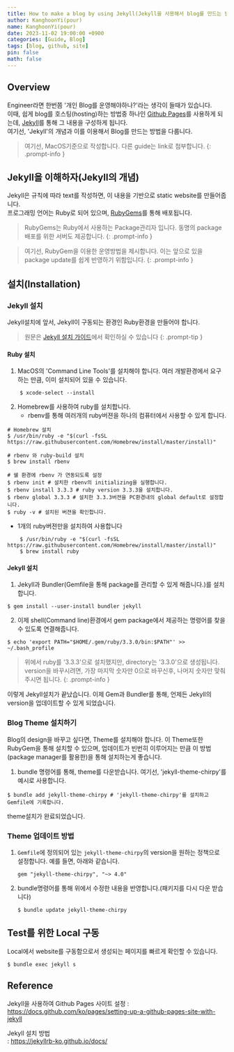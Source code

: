 ```yaml
---
title: How to make a blog by using Jekyll(Jekyll을 사용해서 blog를 만드는 방법)
author: KanghoonYi(pour)
name: KanghoonYi(pour)
date: 2023-11-02 19:00:00 +0900
categories: [Guide, Blog]
tags: [blog, github, site]
pin: false
math: false
---
```

## Overview
Engineer라면 한번쯤 '개인 Blog를 운영해야하나?'라는 생각이 들때가 있습니다.  
이때, 쉽게 blog를 호스팅(hosting)하는 방법중 하나인 [Github Pages](https://pages.github.com/)를 사용하게 되는데, [Jekyll](https://jekyllrb-ko.github.io/)를 통해 그 내용을 구성하게 됩니다.  
여기선, 'Jekyll'의 개념과 이를 이용해서 Blog를 만드는 방법을 다룹니다.

>여기선, MacOS기준으로 작성합니다. 다른 guide는 link로 첨부합니다.
{: .prompt-info }


## Jekyll을 이해하자(Jekyll의 개념)
Jekyll은 규칙에 따라 text를 작성하면, 이 내용을 기반으로 static website를 만들어줍니다.  
프로그래밍 언어는 Ruby로 되어 있으며, [RubyGems](https://rubygems.org/)를 통해 배포됩니다.
>RubyGems는 Ruby에서 사용하는 Package관리자 입니다. 동명의 package배포를 위한 서버도 제공합니다.
{: .prompt-info }

>여기선, RubyGem을 이용한 운영방법을 제시합니다. 이는 앞으로 있을 package update를 쉽게 반영하기 위함입니다.
{: .prompt-info }

## 설치(Installation)
### Jekyll 설치
Jekyll설치에 앞서, Jekyll이 구동되는 환경인 Ruby환경을 만들어야 합니다.
>원문은 [Jekyll 설치 가이드](https://jekyllrb-ko.github.io/docs/installation/)에서 확인하실 수 있습니다
{: .prompt-tip }

#### Ruby 설치
1. MacOS의 'Command Line Tools'를 설치해야 합니다. 여러 개발환경에서 요구하는 만큼, 이미 설치되어 있을 수 있습니다.

```commandline
    $ xcode-select --install
```

2. Homebrew를 사용하여 ruby를 설치합니다.
   - rbenv를 통해 여러개의 ruby버젼을 하나의 컴퓨터에서 사용할 수 있게 합니다.
```commandline
# Homebrew 설치
$ /usr/bin/ruby -e "$(curl -fsSL https://raw.githubusercontent.com/Homebrew/install/master/install)"

# rbenv 와 ruby-build 설치
$ brew install rbenv

# 쉘 환경에 rbenv 가 연동되도록 설정
$ rbenv init # 설치한 rbenv의 initializing을 실행합니다.
$ rbenv install 3.3.3 # ruby version 3.3.3을 설치합니다.
$ rbenv global 3.3.3 # 설치한 3.3.3버젼을 PC환경내의 global default로 설정합니다.
$ ruby -v # 설치된 버젼을 확인합니다.
```
   - 1개의 ruby버젼만을 설치하여 사용합니다
```commandline
    $ /usr/bin/ruby -e "$(curl -fsSL https://raw.githubusercontent.com/Homebrew/install/master/install)"
    $ brew install ruby
```
#### Jekyll 설치
1. Jekyll과 Bundler(Gemfile을 통해 package를 관리할 수 있게 해줍니다.)를 설치합니다.
```commandline
$ gem install --user-install bundler jekyll
```
2. 이제 shell(Command line)환경에서 gem package에서 제공하는 명령어를 찾을 수 있도록 연결해줍니다.
```commandline
$ echo 'export PATH="$HOME/.gem/ruby/3.3.0/bin:$PATH"' >> ~/.bash_profile
```
>위에서 ruby를 '3.3.3'으로 설치했지만, directory는 '3.3.0'으로 생성됩니다. version을 바꾸시려면, 가장 마지막 숫자만 0으로 바꾸신후, 나머지 숫자만 맞춰주시면 됩니다.
{: .prompt-info }

이렇게 Jekyll설치가 끝났습니다. 이제 Gem과 Bundler를 통해, 언제든 Jekyll의 version을 업데이트할 수 있게 되었습니다.

### Blog Theme 설치하기
Blog의 design을 바꾸고 싶다면, Theme를 설치해야 합니다.
이 Theme또한 RubyGem을 통해 설치할 수 있으며, 업데이트가 빈번히 이루어지는 만큼 이 방법(package manager를 활용한)을 통해 설치하는게 좋습니다.

1. bundle 명령어를 통해, theme를 다운받습니다. 여기선, 'jekyll-theme-chirpy'를 예시로 사용합니다.
```commandline
$ bundle add jekyll-theme-chirpy # 'jekyll-theme-chirpy'를 설치하고 Gemfile에 기록합니다.
```

theme설치가 완료되었습니다.

### Theme 업데이트 방법
1. `Gemfile`에 정의되어 있는 `jekyll-theme-chirpy`의 version을 원하는 정책으로 설정합니다. 예를 들면, 아래와 같습니다.
    ```text
    gem "jekyll-theme-chirpy", "~> 4.0"
    ```
2. bundle명령어를 통해 위에서 수정한 내용을 반영합니다.(패키지를 다시 다운 받습니다)
    ```commandline
    $ bundle update jekyll-theme-chirpy
    ```

## Test를 위한 Local 구동
Local에서 website를 구동함으로서 생성되는 페이지를 빠르게 확인할 수 있습니다.
```commandline
$ bundle exec jekyll s
```



## Reference

Jekyll을 사용하여 Github Pages 사이트 설정
: https://docs.github.com/ko/pages/setting-up-a-github-pages-site-with-jekyll  

Jekyll 설치 방법  
: https://jekyllrb-ko.github.io/docs/
